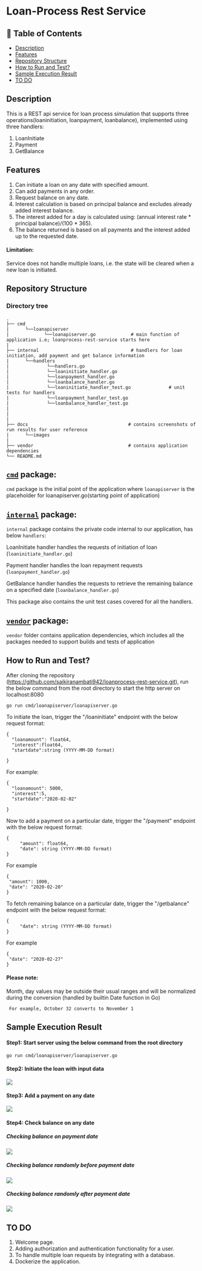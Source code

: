# Loan-Process Rest Service

## 🚩 Table of Contents

 - [Description](#description)
 - [Features](#features)
 - [Repository Structure](#repository-structure)
 - [How to Run and Test?](#how-to-run-and-test)
 - [Sample Execution Result](#sample-execution-result)
 - [TO DO](#to-do)

## Description
This is a REST api service for loan process simulation that supports three operations(loaninitiation, loanpayment, loanbalance), 
implemented using three handlers:
1) LoanInitiate
2) Payment
3) GetBalance

## Features
1) Can initiate a loan on any date with specified amount.
2) Can add payments in any order.
3) Request balance on any date.
4) Interest calculation is based on principal balance and excludes already added interest balance.
5) The interest added for a day is calculated using: (annual interest rate * principal balance)/(100 * 365).
6) The balance returned is based on all payments and the interest added up to the requested date.
#### Limitation: 
Service does not handle multiple loans, i.e. the state will be cleared when a new loan is initiated.



## Repository Structure

### Directory tree
    . 
    ├── cmd
    |      └──loanapiserver
    |             └──loanapiserver.go             # main function of application i.e; loanprocess-rest-service starts here
    |                         
    ├── internal                                  # handlers for loan initiation, add payment and get balance information 
    |      └──handlers
    |              └──handlers.go
    |              └──loaninitiate_handler.go
    |              └──loanpayment_handler.go
    |              └──loanbalance_handler.go
    |              └──loaninitiate_handler_test.go              # unit tests for handlers    
    |              └──loanpayment_handler_test.go                                 
    |              └──loanbalance_handler_test.go                    
    |      
    |      
    |
    ├── docs                                     # contains screenshots of run results for user reference 
    |      └──images                        
    |                  
    ├── vendor                                   # contains application dependencies
    └── README.md

[`cmd`](https://github.com/saikiranambati942/loanprocess-rest-service/tree/master/cmd "API documentation") package:
------------------------------------------------------------------------------------------------------------------

 `cmd` package is the initial point of the application where `loanapiserver` is the placeholder for loanapiserver.go(starting point of application)


[`internal`](https://github.com/saikiranambati942/loanprocess-rest-service/tree/master/internal "API documentation") package:
----------------------------------------------------------------------------------------------------------------------------

 `internal` package contains the private code internal to our application, has below `handlers`:

LoanInitiate handler handles the requests of initiation of loan (`loaninitiate_handler.go`)

Payment handler handles the loan repayment requests (`loanpayment_handler.go`)

GetBalance handler handles the requests to retrieve the remaining balance  on a specified date (`loanbalance_handler.go`)

This package also contains the unit test cases covered for all the handlers.


[`vendor`](https://github.com/saikiranambati942/loanprocess-rest-service/tree/master/vendor "API documentation") package:
------------------------------------------------------------------------------------------------------------------------

`vendor` folder contains application dependencies, which includes all the packages needed to support builds and tests of application


## How to Run and Test?
After cloning the repository (https://github.com/saikiranambati942/loanprocess-rest-service.git), run the below command from the root directory to start the http server on localhost:8080

```
go run cmd/loanapiserver/loanapiserver.go
```


To initiate the loan, trigger the "/loaninitiate" endpoint with the below request format:
```
{
  "loanamount": float64,
  "interest":float64,
  "startdate":string (YYYY-MM-DD format)
  
}
```
For example:
```
{
  "loanamount": 5000,
  "interest":5,
  "startdate":"2020-02-02"
  
}
```
Now to add a payment on a particular date, trigger the "/payment" endpoint with the below request format:

```
{
     "amount": float64,
     "date": string (YYYY-MM-DD format)
}
   ```
For example

```
{
 "amount": 1000, 
 "date": "2020-02-20"
}
```
To fetch remaining balance on a particular date, trigger the "/getbalance"  endpoint with the below request format:

```
{
     "date": string (YYYY-MM-DD format)
}
   ```

For example   

```
{ 
 "date": "2020-02-27"
}
```

#### Please note:
  Month, day values may be outside their usual ranges and will be normalized during the conversion
  (handled by builtin Date function in Go)
     
     For example, October 32 converts to November 1
    

## Sample Execution Result
#### Step1: Start server using the below command from the root directory

```
go run cmd/loanapiserver/loanapiserver.go
```
#### Step2: Initiate the loan with input data

![](https://github.com/saikiranambati942/loanprocess-rest-service/blob/master/docs/images/loaninitiate.png)

#### Step3: Add a payment on any date

![](https://github.com/saikiranambati942/loanprocess-rest-service/blob/master/docs/images/loanpayment.png)

#### Step4: Check balance on any date

##### Checking balance on payment date 

![](https://github.com/saikiranambati942/loanprocess-rest-service/blob/master/docs/images/loanbalance_on_paymentdate.png)

##### Checking balance randomly before payment date 

![](https://github.com/saikiranambati942/loanprocess-rest-service/blob/master/docs/images/loanbalance_before_paymentdate.png)

##### Checking balance randomly after payment date 

![](https://github.com/saikiranambati942/loanprocess-rest-service/blob/master/docs/images/loanbalance_after_paymentdate.png)





## TO DO
1) Welcome page.
2) Adding authorization and authentication functionality for a user.
3) To handle multiple loan requests by integrating with a database. 
4) Dockerize the application.





